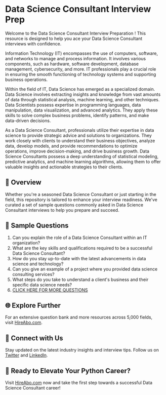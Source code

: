 # Data Science Consultant Interview Prep

Welcome to the Data Science Consultant Interview Preparation ! This resource is designed to help you ace your Data Science Consultant interviews with confidence.

Information Technology (IT) encompasses the use of computers, software, and networks to manage and process information. It involves various components, such as hardware, software development, database management, cybersecurity, and more. IT professionals play a crucial role in ensuring the smooth functioning of technology systems and supporting business operations.

Within the field of IT, Data Science has emerged as a specialized domain. Data Science involves extracting insights and knowledge from vast amounts of data through statistical analysis, machine learning, and other techniques. Data Scientists possess expertise in programming languages, data manipulation, data visualization, and advanced analytics. They apply these skills to solve complex business problems, identify patterns, and make data-driven decisions.

As a Data Science Consultant, professionals utilize their expertise in data science to provide strategic advice and solutions to organizations. They work closely with clients to understand their business objectives, analyze data, develop models, and provide recommendations to optimize operations, improve decision-making, and drive business growth. Data Science Consultants possess a deep understanding of statistical modeling, predictive analytics, and machine learning algorithms, allowing them to offer valuable insights and actionable strategies to their clients.

## 🚀 Overview

Whether you're a seasoned Data Science Consultant or just starting in the field, this repository is tailored to enhance your interview readiness. We've curated a set of sample questions commonly asked in Data Science Consultant interviews to help you prepare and succeed.

## 📝 Sample Questions

1. Can you explain the role of a Data Science Consultant within an IT organization?
2. What are the key skills and qualifications required to be a successful Data Science Consultant?
3. How do you stay up-to-date with the latest advancements in data science and technology?
4. Can you give an example of a project where you provided data science consulting services?
5. What steps do you take to understand a client's business and their specific data science needs?
6. [CLICK HERE FOR MORE QUESTIONS](https://hireabo.com/job/0_3_14/Data%20Science%20Consultant)

## 🌐 Explore Further

For an extensive question bank and more resources across 5,000 fields, visit [HireAbo.com](https://www.hireabo.com).

## 📱 Connect with Us

Stay updated on the latest industry insights and interview tips. Follow us on [Twitter](https://twitter.com/hireabo) and [LinkedIn](https://www.linkedin.com/in/hire-abo-3609972a8/).

## 🚀 Ready to Elevate Your Python Career?

Visit [HireAbo.com](https://www.hireabo.com) now and take the first step towards a successful Data Science Consultant career!